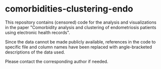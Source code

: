 # comorbidities-clustering-endo

This repository contains (censored) code for the analysis and visualizations in the paper "Comorbidity analysis and clustering of endometriosis patients using electronic health records".

Since the data cannot be made publicly available, references in the code to specific file and column names have been replaced with angle-bracketed descriptions of the data used.

Please contact the corresponding author if needed.